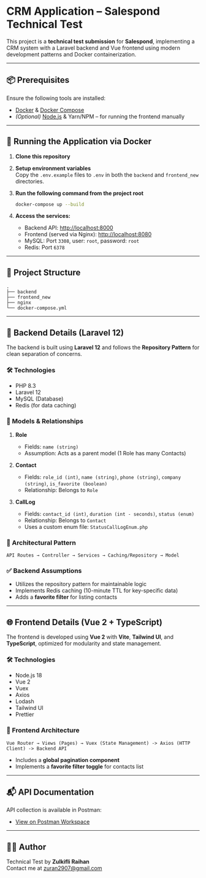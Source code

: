 # CRM Application – Salespond Technical Test

This project is a **technical test submission** for **Salespond**, implementing a CRM system with a Laravel backend and Vue frontend using modern development patterns and Docker containerization.

---

## 📦 Prerequisites

Ensure the following tools are installed:

- [Docker](https://www.docker.com/) & [Docker Compose](https://docs.docker.com/compose/)
- *(Optional)* [Node.js](https://nodejs.org/) & Yarn/NPM – for running the frontend manually

---

## 🚀 Running the Application via Docker

1. **Clone this repository**

2. **Setup environment variables**  
   Copy the `.env.example` files to `.env` in both the `backend` and `frontend_new` directories.

3. **Run the following command from the project root**  
   ```sh
   docker-compose up --build
   ```

4. **Access the services:**
   - Backend API: [http://localhost:8000](http://localhost:8000)
   - Frontend (served via Nginx): [http://localhost:8080](http://localhost:8080)
   - MySQL: Port `3308`, user: `root`, password: `root`
   - Redis: Port `6378`

---

## 📁 Project Structure

```
.
├── backend
├── frontend_new
├── nginx
└── docker-compose.yml
```

---

## 🔧 Backend Details (Laravel 12)

The backend is built using **Laravel 12** and follows the **Repository Pattern** for clean separation of concerns.

### 🛠 Technologies
- PHP 8.3
- Laravel 12
- MySQL (Database)
- Redis (for data caching)

### 📘 Models & Relationships

1. **Role**  
   - Fields: `name (string)`  
   - Assumption: Acts as a parent model (1 Role has many Contacts)

2. **Contact**  
   - Fields: `role_id (int)`, `name (string)`, `phone (string)`, `company (string)`, `is_favorite (boolean)`  
   - Relationship: Belongs to `Role`

3. **CallLog**  
   - Fields: `contact_id (int)`, `duration (int - seconds)`, `status (enum)`  
   - Relationship: Belongs to `Contact`  
   - Uses a custom enum file: `StatusCallLogEnum.php`

### 🧩 Architectural Pattern
```
API Routes → Controller → Services → Caching/Repository → Model
```

### ✅ Backend Assumptions
- Utilizes the repository pattern for maintainable logic
- Implements Redis caching (10-minute TTL for key-specific data)
- Adds a **favorite filter** for listing contacts

---

## 🌐 Frontend Details (Vue 2 + TypeScript)

The frontend is developed using **Vue 2** with **Vite**, **Tailwind UI**, and **TypeScript**, optimized for modularity and state management.

### 🛠 Technologies
- Node.js 18
- Vue 2
- Vuex
- Axios
- Lodash
- Tailwind UI
- Prettier

### 🧠 Frontend Architecture
```
Vue Router → Views (Pages) → Vuex (State Management) -> Axios (HTTP Client) -> Backend API
```

- Includes a **global pagination component**
- Implements a **favorite filter toggle** for contacts list

---

## 📬 API Documentation

API collection is available in Postman:

- [View on Postman Workspace](https://universal-comet-297339.postman.co/workspace/My-Workspace~60c34773-ddb7-43bc-8d6e-4da259803133/collection/15607869-30db7d86-f3bb-44d1-a3d7-ea39bc4ead72?action=share&creator=15607869)

---

## 🧑‍💻 Author

Technical Test by **Zulkifli Raihan**
<br/>
Contact me at [zuran2907@gmail.com](mailto:zuran2907@gmail.com)
